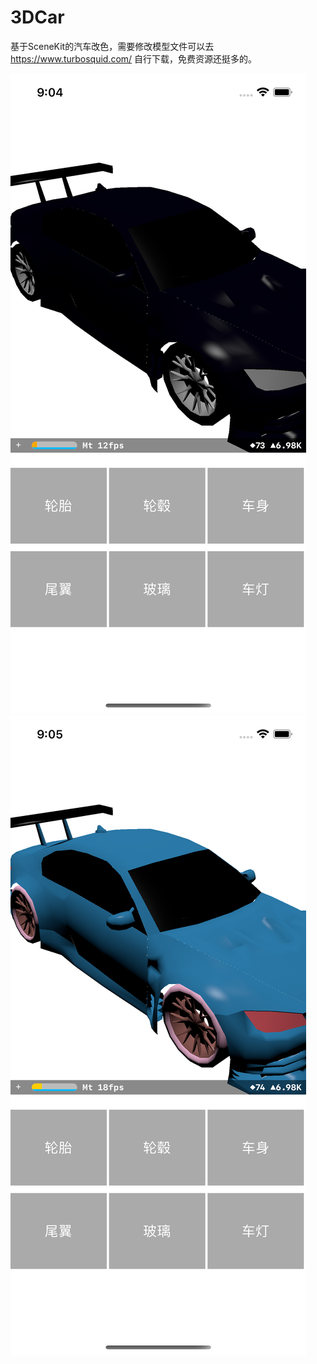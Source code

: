 # 3DCar
基于SceneKit的汽车改色，需要修改模型文件可以去 https://www.turbosquid.com/ 自行下载，免费资源还挺多的。

![改色前](https://github.com/Turboks/3DCar/blob/main/001.png)
![改色后](https://github.com/Turboks/3DCar/blob/main/002.png)
